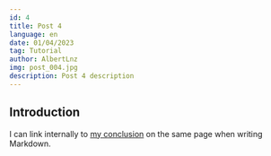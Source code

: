```yaml
---
id: 4
title: Post 4
language: en
date: 01/04/2023
tag: Tutorial
author: AlbertLnz
img: post_004.jpg
description: Post 4 description
---
```


## Introduction

I can link internally to [my conclusion](#conclusion) on the same page when writing Markdown.
